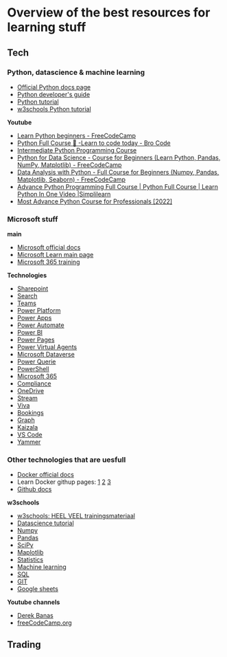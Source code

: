 # Overview of the best resources for learning stuff

## Tech


### Python, datascience & machine learning

* [Official Python docs page](https://www.python.org/doc/)
* [Python developer's guide](https://devguide.python.org/)
* [Python tutorial](https://docs.python.org/3/tutorial/index.html)
* [w3schools Python tutorial](https://www.w3schools.com/python/default.asp)

**Youtube**

* [Learn Python beginners - FreeCodeCamp](https://www.youtube.com/watch?v=rfscVS0vtbw)
* [Python Full Course 🐍 -Learn to code today - Bro Code](https://www.youtube.com/watch?v=XKHEtdqhLK8)
* [Intermediate Python Programming Course](https://www.youtube.com/watch?v=HGOBQPFzWKo)
* [Python for Data Science - Course for Beginners (Learn Python, Pandas, NumPy, Matplotlib) - FreeCodeCamp](https://www.youtube.com/watch?v=LHBE6Q9XlzI)
* [Data Analysis with Python - Full Course for Beginners (Numpy, Pandas, Matplotlib, Seaborn)  - FreeCodeCamp](https://www.youtube.com/watch?v=r-uOLxNrNk8)
* [Advance Python Programming Full Course | Python Full Course | Learn Python In One Video |Simplilearn](https://www.youtube.com/watch?v=Yrtm7d3TJbs)
* [Most Advance Python Course for Professionals [2022]](https://www.youtube.com/watch?v=7v_TVJHodiI)

### Microsoft stuff

**main**

* [Microsoft official docs](https://docs.microsoft.com/en-us/)
* [Microsoft Learn main page](https://docs.microsoft.com/en-us/learn/)
* [Microsoft 365 training](https://support.microsoft.com/en-us/training)

**Technologies**

* [Sharepoint](https://docs.microsoft.com/en-us/sharepoint/)
* [Search](https://docs.microsoft.com/en-us/microsoftsearch/)
* [Teams](https://docs.microsoft.com/en-us/microsoftteams/)
* [Power Platform](https://docs.microsoft.com/en-us/power-platform/)
* [Power Apps](https://docs.microsoft.com/en-us/power-apps/)
* [Power Automate](https://docs.microsoft.com/en-us/power-automate/)
* [Power BI](https://docs.microsoft.com/en-us/power-bi/)
* [Power Pages](https://docs.microsoft.com/en-us/power-pages/)
* [Power Virtual Agents](https://docs.microsoft.com/en-us/power-virtual-agents/)
* [Microsoft Dataverse](https://docs.microsoft.com/en-us/power-apps/maker/data-platform/data-platform-intro)
* [Power Querie](https://docs.microsoft.com/en-us/power-query/)
* [PowerShell](https://docs.microsoft.com/en-us/powershell/)
* [Microsoft 365](https://docs.microsoft.com/en-us/microsoft-365/?view=o365-worldwide)
* [Compliance](https://docs.microsoft.com/en-us/compliance/)
* [OneDrive](https://docs.microsoft.com/en-us/onedrive/)
* [Stream](https://docs.microsoft.com/en-us/stream/)
* [Viva](https://docs.microsoft.com/en-us/viva/?view=o365-worldwide)
* [Bookings](https://docs.microsoft.com/en-us/microsoft-365/bookings/?view=o365-worldwide)
* [Graph](https://docs.microsoft.com/en-us/graph/)
* [Kaizala](https://docs.microsoft.com/en-us/kaizala/)
* [VS Code](https://code.visualstudio.com/docs)
* [Yammer](https://docs.microsoft.com/en-us/yammer/)

### Other technologies that are uesfull

* [Docker official docs](https://docs.docker.com/)
* Learn Docker githup pages: [1](https://github.com/willitscale/learning-docker) [2](https://github.com/dwyl/learn-docker) [3]()
* [Github docs](https://docs.github.com/en)

**w3schools**

* [w3schools: HEEL VEEL trainingsmateriaal](https://www.w3schools.com/)
* [Datascience tutorial](https://www.w3schools.com/datascience/default.asp)
* [Numpy](https://www.w3schools.com/python/numpy/default.asp)
* [Pandas](https://www.w3schools.com/python/pandas/default.asp)
* [SciPy](https://www.w3schools.com/python/scipy/index.php)
* [Maplotlib](https://www.w3schools.com/python/matplotlib_intro.asp)
* [Statistics](https://www.w3schools.com/statistics/index.php)
* [Machine learning](https://www.w3schools.com/python/python_ml_getting_started.asp)
* [SQL](https://www.w3schools.com/sql/default.asp)
* [GIT](https://www.w3schools.com/git/default.asp)
* [Google sheets](https://www.w3schools.com/googlesheets/index.php)

**Youtube channels**

* [Derek Banas](https://www.youtube.com/c/derekbanas/videos)
* [freeCodeCamp.org](https://www.youtube.com/c/Freecodecamp)


## Trading

